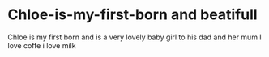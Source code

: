 # Chloe-is-my-first-born and beatifull
Chloe is my first born and is a very lovely baby girl to his dad and her mum
I love coffe
i love milk
